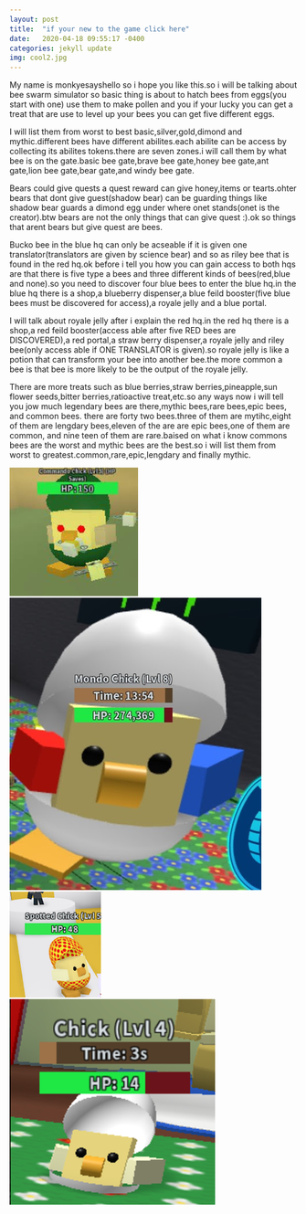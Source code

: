```yaml
---
layout: post
title:  "if your new to the game click here"
date:   2020-04-18 09:55:17 -0400
categories: jekyll update
img: cool2.jpg
---
```

<div style="background-image: url('images/coolguys1.jpg');">

My name is monkyesayshello so i hope you like this.so i will be talking about bee swarm simulator so basic thing is about to hatch bees from eggs(you start with one) use them to make pollen and you if your lucky you can get a treat that are use to level up your bees you can get five different eggs.

I will list them from worst to best basic,silver,gold,dimond and mythic.different bees have different abilites.each abilite can be access by collecting its abilites tokens.there are seven zones.i will call them by what bee is on the gate.basic bee gate,brave bee gate,honey bee gate,ant gate,lion bee gate,bear gate,and windy bee gate.

Bears could give quests a quest reward can give honey,items or tearts.ohter bears that dont give guest(shadow bear) can be guarding things like shadow bear guards a dimond egg under where onet stands(onet is the creator).btw bears are not the only things that can give quest :).ok so things that arent bears but give quest are bees.

Bucko bee in the blue hq can only be acseable if it is given one translator(translators are given by science bear) and so as riley bee that is found in the red hq.ok before i tell you how you can gain access to both hqs are that there is five type a bees and three different kinds of bees(red,blue and none).so you need to discover four blue bees to enter the blue hq.in the blue hq there is a shop,a blueberry dispenser,a blue feild booster(five blue bees must be discovered for access),a royale jelly and a blue portal.

I will talk about royale jelly after i explain the red hq.in the red hq there is a shop,a red feild booster(access able after five RED bees are DISCOVERED),a red portal,a straw berry dispenser,a royale jelly and riley bee(only access able if ONE TRANSLATOR is given).so royale jelly is like a potion that can transform your bee into another bee.the more common a bee is that bee is more likely to be the output of the royale jelly.

There are more treats such as blue berries,straw berries,pineapple,sun flower seeds,bitter berries,ratioactive treat,etc.so any ways now i will tell you jow much legendary bees are there,mythic bees,rare bees,epic bees, and common bees. there are forty two bees.three of them are mytihc,eight of them are lengdary bees,eleven of the are are epic bees,one of them are common, and nine teen of them are rare.baised on what i know commons bees are the worst and mythic bees are the best.so i will list them from worst to greatest.common,rare,epic,lengdary and finally mythic.




![commando-chick](/images/commando-chick.jpeg)
![Mondo-Chick](/images/Mondo-Chick.jpg)
![spotted-chick](/images/spotted-chick.png)
![Normal_Chick](/images/Normal_Chicken.png)

